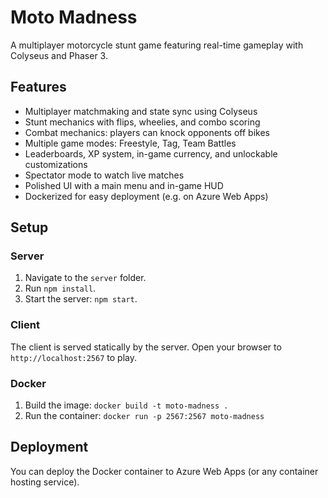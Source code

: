 # Moto Madness

A multiplayer motorcycle stunt game featuring real-time gameplay with Colyseus and Phaser 3.

## Features
- Multiplayer matchmaking and state sync using Colyseus
- Stunt mechanics with flips, wheelies, and combo scoring
- Combat mechanics: players can knock opponents off bikes
- Multiple game modes: Freestyle, Tag, Team Battles
- Leaderboards, XP system, in-game currency, and unlockable customizations
- Spectator mode to watch live matches
- Polished UI with a main menu and in-game HUD
- Dockerized for easy deployment (e.g. on Azure Web Apps)

## Setup

### Server
1. Navigate to the `server` folder.
2. Run `npm install`.
3. Start the server: `npm start`.

### Client
The client is served statically by the server. Open your browser to `http://localhost:2567` to play.

### Docker
1. Build the image: `docker build -t moto-madness .`
2. Run the container: `docker run -p 2567:2567 moto-madness`

## Deployment
You can deploy the Docker container to Azure Web Apps (or any container hosting service).

